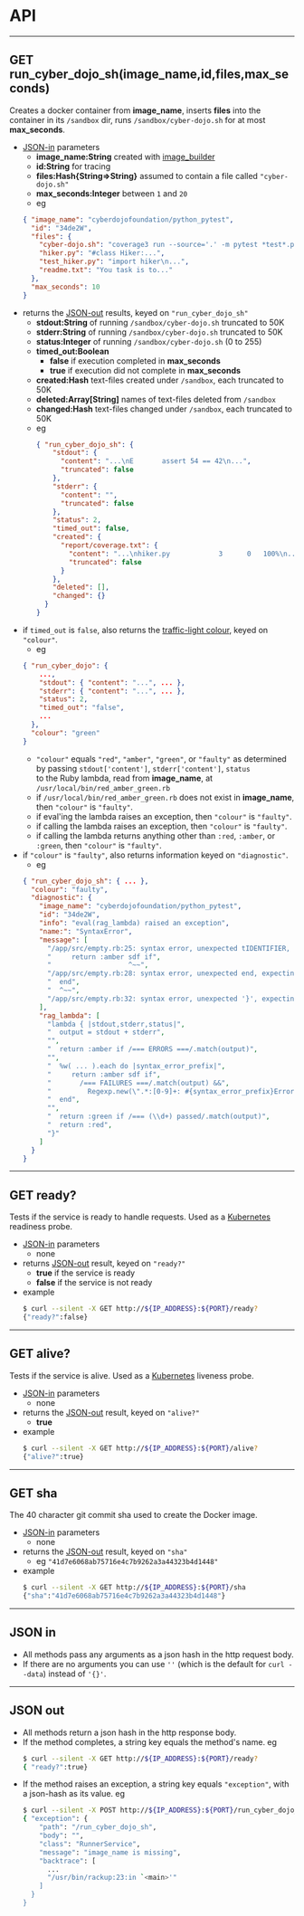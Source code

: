 # API

- - - -
## GET run_cyber_dojo_sh(image_name,id,files,max_seconds)
Creates a docker container from **image_name**, inserts **files** into the
container in its  `/sandbox` dir, runs `/sandbox/cyber-dojo.sh` for at most
**max_seconds**.
- [JSON-in](#json-in) parameters
  * **image_name:String** created with [image_builder](https://github.com/cyber-dojo-languages/image_builder)
  * **id:String** for tracing
  * **files:Hash{String=>String}** assumed to contain a file called `"cyber-dojo.sh"`
  * **max_seconds:Integer** between `1` and `20`
  * eg
  ```json
  { "image_name": "cyberdojofoundation/python_pytest",
    "id": "34de2W",
    "files": {
      "cyber-dojo.sh": "coverage3 run --source='.' -m pytest *test*.py\n...",      
      "hiker.py": "#class Hiker:...",
      "test_hiker.py": "import hiker\n...",
      "readme.txt": "You task is to..."
    },
    "max_seconds": 10
  }
  ```
- returns the [JSON-out](#json-out) results, keyed on `"run_cyber_dojo_sh"`
  * **stdout:String** of running `/sandbox/cyber-dojo.sh` truncated to 50K
  * **stderr:String** of running `/sandbox/cyber-dojo.sh` truncated to 50K
  * **status:Integer** of running `/sandbox/cyber-dojo.sh` (0 to 255)
  * **timed_out:Boolean**
    * **false** if execution completed in **max_seconds**
    * **true** if execution did not complete in **max_seconds**
  * **created:Hash** text-files created under `/sandbox`, each truncated to 50K
  * **deleted:Array[String]** names of text-files deleted from `/sandbox`
  * **changed:Hash** text-files changed under `/sandbox`, each truncated to 50K
  * eg
    ```json
    { "run_cyber_dojo_sh": {
        "stdout": {
          "content": "...\nE       assert 54 == 42\n...",
          "truncated": false
        },
        "stderr": {
          "content": "",
          "truncated": false
        },
        "status": 2,
        "timed_out": false,
        "created": {
          "report/coverage.txt": {
            "content": "...\nhiker.py            3      0   100%\n...",
            "truncated": false
          }
        },
        "deleted": [],
        "changed": {}
      }
    }
    ```
- if `timed_out` is `false`, also returns the
[traffic-light colour](http://blog.cyber-dojo.org/2014/10/cyber-dojo-traffic-lights.html),
 keyed on `"colour"`.
  * eg
  ```json
  { "run_cyber_dojo": {
      ...,
      "stdout": { "content": "...", ... },
      "stderr": { "content": "...", ... },
      "status": 2,
      "timed_out": "false",
      ...
    },
    "colour": "green"
  }
  ```
  * `"colour"` equals `"red"`, `"amber"`, `"green"`, or `"faulty"`
    as determined by passing `stdout['content']`, `stderr['content']`, `status`      
    to the Ruby lambda, read from **image_name**, at `/usr/local/bin/red_amber_green.rb`
  * if `/usr/local/bin/red_amber_green.rb` does not exist in **image_name**, then `"colour"` is `"faulty"`.
  * if eval'ing the lambda raises an exception, then `"colour"` is `"faulty"`.
  * if calling the lambda raises an exception, then `"colour"` is `"faulty"`.
  * if calling the lambda returns anything other than `:red`, `:amber`, or `:green`,
    then `"colour"` is `"faulty"`.
- if `"colour"` is `"faulty"`, also returns information keyed on `"diagnostic"`.
  * eg    
  ```json
  { "run_cyber_dojo_sh": { ... },
    "colour": "faulty",
    "diagnostic": {
      "image_name": "cyberdojofoundation/python_pytest",
      "id": "34de2W",
      "info": "eval(rag_lambda) raised an exception",
      "name:": "SyntaxError",
      "message": [
        "/app/src/empty.rb:25: syntax error, unexpected tIDENTIFIER, expecting end",
        "     return :amber sdf if",
        "                   ^~~",
        "/app/src/empty.rb:28: syntax error, unexpected end, expecting '}'",
        "  end",
        "  ^~~",
        "/app/src/empty.rb:32: syntax error, unexpected '}', expecting end-of-input"
      ],
      "rag_lambda": [
        "lambda { |stdout,stderr,status|",
        "  output = stdout + stderr",
        "",
        "  return :amber if /=== ERRORS ===/.match(output)",
        "",
        "  %w( ... ).each do |syntax_error_prefix|",
        "     return :amber sdf if",
        "       /=== FAILURES ===/.match(output) &&",
        "         Regexp.new(\".*:[0-9]+: #{syntax_error_prefix}Error\").match(output)",
        "  end",
        "",
        "  return :green if /=== (\\d+) passed/.match(output)",
        "  return :red",
        "}"
      ]
    }
  }
  ```

- - - -
## GET ready?
Tests if the service is ready to handle requests.
Used as a [Kubernetes](https://kubernetes.io/) readiness probe.
- [JSON-in](#json-in) parameters
  * none
- returns [JSON-out](#json-out) result, keyed on `"ready?"`
  * **true** if the service is ready
  * **false** if the service is not ready
- example
  ```bash     
  $ curl --silent -X GET http://${IP_ADDRESS}:${PORT}/ready?
  {"ready?":false}
  ```

- - - -
## GET alive?
Tests if the service is alive.
Used as a [Kubernetes](https://kubernetes.io/) liveness probe.  
- [JSON-in](#json-in) parameters
  * none
- returns the [JSON-out](#json-out) result, keyed on `"alive?"`
  * **true**
- example
  ```bash     
  $ curl --silent -X GET http://${IP_ADDRESS}:${PORT}/alive?
  {"alive?":true}
  ```

- - - -
## GET sha
The 40 character git commit sha used to create the Docker image.
- [JSON-in](#json-in) parameters
  * none
- returns the [JSON-out](#json-out) result, keyed on `"sha"`
  * eg `"41d7e6068ab75716e4c7b9262a3a44323b4d1448"`
- example
  ```bash     
  $ curl --silent -X GET http://${IP_ADDRESS}:${PORT}/sha
  {"sha":"41d7e6068ab75716e4c7b9262a3a44323b4d1448"}
  ```

- - - -
## JSON in
- All methods pass any arguments as a json hash in the http request body.
- If there are no arguments you can use `''` (which is the default
  for `curl --data`) instead of `'{}'`.

- - - -
## JSON out      
- All methods return a json hash in the http response body.
- If the method completes, a string key equals the method's name. eg
  ```bash
  $ curl --silent -X GET http://${IP_ADDRESS}:${PORT}/ready?
  { "ready?":true}
  ```
- If the method raises an exception, a string key equals `"exception"`, with
  a json-hash as its value. eg
  ```bash
  $ curl --silent -X POST http://${IP_ADDRESS}:${PORT}/run_cyber_dojo_sh | jq      
  { "exception": {
      "path": "/run_cyber_dojo_sh",
      "body": "",
      "class": "RunnerService",
      "message": "image_name is missing",
      "backtrace": [
        ...
        "/usr/bin/rackup:23:in `<main>'"
      ]
    }
  }
  ```
